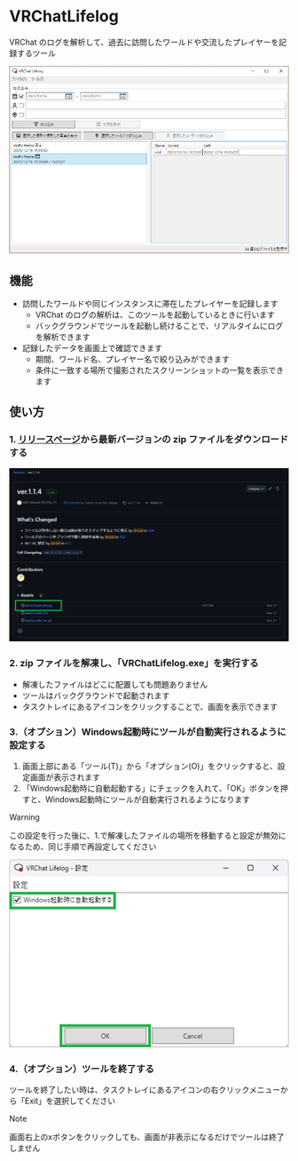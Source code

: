 # VRChatLifelog

VRChat のログを解析して、過去に訪問したワールドや交流したプレイヤーを記録するツール

![メイン画面のスクリーンショット](doc/img/main_window.png)

## 機能

- 訪問したワールドや同じインスタンスに滞在したプレイヤーを記録します
  - VRChat のログの解析は、このツールを起動しているときに行います
  - バックグラウンドでツールを起動し続けることで、リアルタイムにログを解析できます
- 記録したデータを画面上で確認できます
  - 期間、ワールド名、プレイヤー名で絞り込みができます
  - 条件に一致する場所で撮影されたスクリーンショットの一覧を表示できます

## 使い方

### 1. [リリースページ](https://github.com/rioil/VRChatLifelog/releases/latest)から最新バージョンの zip ファイルをダウンロードする

![ダウンロードリンクの場所](doc/img/gh_latest_release-download_link.png)

### 2. zip ファイルを解凍し、「VRChatLifelog.exe」を実行する

- 解凍したファイルはどこに配置しても問題ありません
- ツールはバックグラウンドで起動されます
- タスクトレイにあるアイコンをクリックすることで、画面を表示できます

### 3.（オプション）Windows起動時にツールが自動実行されるように設定する

1. 画面上部にある「ツール(T)」から「オプション(O)」をクリックすると、設定画面が表示されます
1. 「Windows起動時に自動起動する」にチェックを入れて、「OK」ボタンを押すと、Windows起動時にツールが自動実行されるようになります

> [!WARNING]
> この設定を行った後に、1.で解凍したファイルの場所を移動すると設定が無効になるため、同じ手順で再設定してください

![自動起動の設定方法](/doc/img/setting_window-autostart.png)

### 4.（オプション）ツールを終了する

ツールを終了したい時は、タスクトレイにあるアイコンの右クリックメニューから「Exit」を選択してください

> [!NOTE]
> 画面右上のxボタンをクリックしても、画面が非表示になるだけでツールは終了しません
